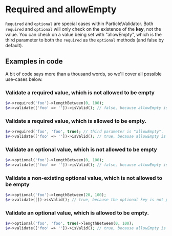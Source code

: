 # Required and allowEmpty

`Required` and `optional` are special cases within Particle\Validator. Both `required`
and `optional` will only check on the existence of the **key**, not the value. You can 
check on a value being set with "allowEmpty", which is the third parameter to both the
`required` as the `optional` methods (and false by default).

## Examples in code

A bit of code says more than a thousand words, so we'll cover all possible use-cases below.

### Validate a required value, which is not allowed to be empty

```php
$v->required('foo')->lengthBetween(0, 100);
$v->validate(['foo' => ''])->isValid(); // false, because allowEmpty is false by default.
```

### Validate a required value, which is allowed to be empty.

```php
$v->required('foo', 'foo', true); // third parameter is "allowEmpty".
$v->validate(['foo' => ''])->isValid(); // true, because allowEmpty is true.
```

### Validate an optional value, which is not allowed to be empty

```php
$v->optional('foo')->lengthBetween(0, 100);
$v->validate(['foo' => ''])->isValid(); // false, because allowEmpty is false and the key exists.
```

### Validate a non-existing optional value, which is not allowed to be empty

```php
$v->optional('foo')->lengthBetween(20, 100);
$v->validate([])->isValid(); // true, because the optional key is not present.
```

### Validate an optional value, which is allowed to be empty.

```php
$v->optional('foo', 'foo', true)->lengthBetween(0, 100);
$v->validate(['foo' => ''])->isValid(); // true, because allowEmpty is true.
```
